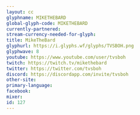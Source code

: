 ```yaml
---
layout: cc
glyphname: MIKETHEBARD
global-glyph-code: MIKETHEBARD
currently-partnered: 
stream-currency-needed-for-glyph: 
title: MikeTheBard
glyphurl: https://i.glyphs.wf/glyphs/TVSBOH.png
glyphwave: 8
youtube: https://www.youtube.com/user/tvsboh
twitch: https://twitch.tv/mikethebard
twitter: https://twitter.com/tvsboh
discord: https://discordapp.com/invite/tvsboh
other-site: 
primary-language: 
facebook: 
mixer: 
id: 127
---
```



